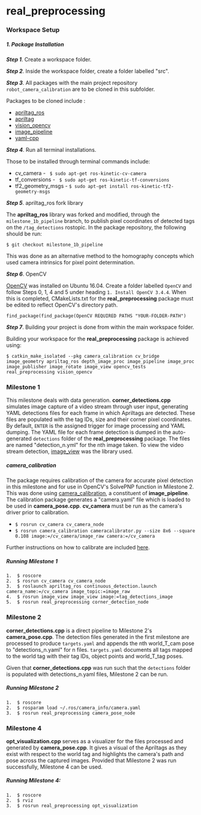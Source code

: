 # real\_preprocessing

### Workspace Setup

    
##### 1. Package Installation

**_Step 1_**.  Create a workspace folder.

**_Step 2_**.  Inside the workspace folder, create a folder labelled "src".

**_Step 3_**.  All packages with the main project repository `robot_camera_calibration` are to be cloned in this subfolder. 

Packages to be cloned include :
* [apriltag\_ros](https://github.com/DAA2310/apriltag_ros/tree/milestone_1b_pipeline) 
* [apriltag](https://github.com/AprilRobotics/apriltag)
* [vision\_opencv](https://github.com/ros-perception/vision_opencv/tree/kinetic)
* [image\_pipeline](https://github.com/ros-perception/image_pipeline/tree/kinetic)
* [yaml-cpp](https://github.com/jbeder/yaml-cpp)

**_Step 4_**. Run all terminal installations. 

Those to be installed through terminal commands include:

* cv\_camera - ` $ sudo apt-get ros-kinetic-cv-camera`
* tf\_conversions - ` $ sudo apt-get ros-kinetic-tf-conversions`
* tf2\_geometry\_msgs -  `$ sudo apt-get install ros-kinetic-tf2-geometry-msgs`


**_Step 5_**. apriltag_ros fork library 

The **apriltag\_ros** library was forked and modified, through the `milestone_1b_pipeline` branch, to publish pixel coordinates of detected tags on the `/tag_detections` rostopic. In the package repository, the following should be run:

`$ git checkout milestone_1b_pipeline`

This was done as an alternative method to the homography concepts which used camera intrinsics for pixel point determination. 

**_Step 6_**. OpenCV

[OpenCV](https://www.learnopencv.com/install-opencv-3-4-4-on-ubuntu-16-04/) was installed on Ubuntu 16.04. Create a folder labelled `OpenCV` and follow Steps 0, 1, 4 and 5 under heading `1. Install OpenCV 3.4.4`. When this is completed, CMakeLists.txt for the **real\_preprocessing** package must be edited to reflect OpenCV's directory path.

`find_package(find_package(OpenCV REQUIRED PATHS "YOUR-FOLDER-PATH")`

**_Step 7_**. Building your project is done from within the main workspace folder.
    
Building your workspace for the **real\_preprocessing** package is achieved using:

`$ catkin_make_isolated --pkg camera_calibration cv_bridge image_geometry apriltag_ros depth_image_proc image_pipeline image_proc image_publisher image_rotate image_view opencv_tests real_preprocessing vision_opencv`

### Milestone 1

This milestone deals with data generation. **corner\_detections.cpp** simulates image capture of a video stream through user input, generating YAML detections files for each frame in which Apriltags are detected. These files are populated with the tag IDs, size and their corner pixel coordinates. By default, `ENTER` is the assigned trigger for image processing and YAML dumping. The YAML file for each frame detection is dumped in the auto-generated `detections` folder of the **real\_preprocessing** package. The files are named "detection_n.yml" for the nth image taken. To view the video stream detection, [image\_view](http://wiki.ros.org/image_view) was the library used. 

##### camera_calibration
The package requires calibration of the camera for accurate pixel detection in this milestone and for use in OpenCV's SolvePNP function in Milestone 2. This was done using [camera\_calibration](http://wiki.ros.org/camera_calibration?distro=kinetic), a constituent of **image\_pipeline**. The calibration package generates a "camera.yaml" file which is loaded to be used in **camera\_pose.cpp**. **cv\_camera** must be run as the camera's driver prior to calibration. 
* `$ rosrun cv_camera cv_camera_node `
* `$ rosrun camera_calibration cameracalibrator.py --size 8x6 --square 0.108 image:=/cv_camera/image_raw camera:=/cv_camera`

Further instructions on how to calibrate are included [here](http://wiki.ros.org/camera_calibration/Tutorials/MonocularCalibration).

	
##### Running Milestone 1 
	1.  $ roscore 
	2.  $ rosrun cv_camera cv_camera_node
	3.  $ roslaunch apriltag_ros continuous_detection.launch camera_name:=/cv_camera image_topic:=image_raw 
	4.  $ rosrun image_view image_view image:=tag_detections_image
	5.  $ rosrun real_preprocessing corner_detection_node


### Milestone 2

**corner\_detections.cpp** is a direct pipeline to Milestone 2's **camera\_pose.cpp**. The detection files generated in the first milestone are processed to produce `targets.yaml` and appends the nth world_T_cam pose to "detections_n.yaml" for n files. `targets.yaml` documents all tags mapped to the world tag with their tag IDs, object points and world_T_tag poses.   

Given that **corner\_detections.cpp** was run such that the `detections` folder is populated with detections_n.yaml files, Milestone 2 can be run.

##### Running Milestone 2 
	1.  $ roscore 
	2.  $ rosparam load ~/.ros/camera_info/camera.yaml
	3.  $ rosrun real_preprocessing camera_pose_node
	

### Milestone 4

**opt\_visualization.cpp** serves as a visualizer for the files processed and generated by **camera\_pose.cpp**. It gives a visual of the Apriltags as they exist with respect to the world tag and highlights the camera's path and pose across the captured images. Provided that Milestone 2 was run successfully, Milestone 4 can be used. 

##### Running Milestone 4: 
	1.  $ roscore 
	2.  $ rviz
	3.  $ rosrun real_preprocessing opt_visualization